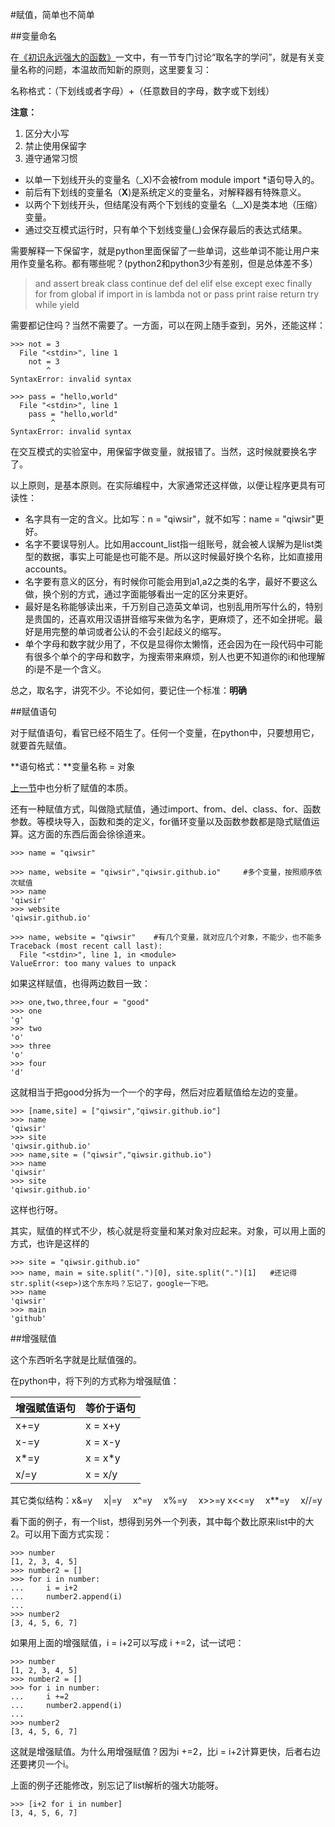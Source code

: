 #赋值，简单也不简单

##变量命名

在[《初识永远强大的函数》](./106.md)一文中，有一节专门讨论“取名字的学问”，就是有关变量名称的问题，本温故而知新的原则，这里要复习：

名称格式：（下划线或者字母）+（任意数目的字母，数字或下划线）

**注意：**

1. 区分大小写
2. 禁止使用保留字
3. 遵守通常习惯

- 以单一下划线开头的变量名（_X)不会被from module import *语句导入的。
- 前后有下划线的变量名（__X__)是系统定义的变量名，对解释器有特殊意义。
- 以两个下划线开头，但结尾没有两个下划线的变量名（__X)是类本地（压缩）变量。
- 通过交互模式运行时，只有单个下划线变量(_)会保存最后的表达式结果。

需要解释一下保留字，就是python里面保留了一些单词，这些单词不能让用户来用作变量名称。都有哪些呢？(python2和python3少有差别，但是总体差不多）

>and assert break class continue def del elif else except exec finally for from global if import in is lambda not or pass print raise return try while yield

需要都记住吗？当然不需要了。一方面，可以在网上随手查到，另外，还能这样：

    >>> not = 3
      File "<stdin>", line 1
        not = 3
            ^
    SyntaxError: invalid syntax
    
    >>> pass = "hello,world"
      File "<stdin>", line 1
        pass = "hello,world"
             ^
    SyntaxError: invalid syntax

在交互模式的实验室中，用保留字做变量，就报错了。当然，这时候就要换名字了。

以上原则，是基本原则。在实际编程中，大家通常还这样做，以便让程序更具有可读性：

- 名字具有一定的含义。比如写：n = "qiwsir"，就不如写：name = "qiwsir"更好。
- 名字不要误导别人。比如用account_list指一组账号，就会被人误解为是list类型的数据，事实上可能是也可能不是。所以这时候最好换个名称，比如直接用accounts。
- 名字要有意义的区分，有时候你可能会用到a1,a2之类的名字，最好不要这么做，换个别的方式，通过字面能够看出一定的区分来更好。
- 最好是名称能够读出来，千万别自己造英文单词，也别乱用所写什么的，特别是贵国的，还喜欢用汉语拼音缩写来做为名字，更麻烦了，还不如全拼呢。最好是用完整的单词或者公认的不会引起歧义的缩写。
- 单个字母和数字就少用了，不仅是显得你太懒惰，还会因为在一段代码中可能有很多个单个的字母和数字，为搜索带来麻烦，别人也更不知道你的i和他理解的i是不是一个含义。

总之，取名字，讲究不少。不论如何，要记住一个标准：**明确**

##赋值语句

对于赋值语句，看官已经不陌生了。任何一个变量，在python中，只要想用它，就要首先赋值。

**语句格式：**变量名称 = 对象

[上一节](./126.md)中也分析了赋值的本质。

还有一种赋值方式，叫做隐式赋值，通过import、from、del、class、for、函数参数。等模块导入，函数和类的定义，for循环变量以及函数参数都是隐式赋值运算。这方面的东西后面会徐徐道来。

    >>> name = "qiwsir"

    >>> name, website = "qiwsir","qiwsir.github.io"     #多个变量，按照顺序依次赋值
    >>> name
    'qiwsir'
    >>> website
    'qiwsir.github.io'
    
    >>> name, website = "qiwsir"    #有几个变量，就对应几个对象，不能少，也不能多
    Traceback (most recent call last):
      File "<stdin>", line 1, in <module>
    ValueError: too many values to unpack

如果这样赋值，也得两边数目一致：

    >>> one,two,three,four = "good"
    >>> one
    'g'
    >>> two
    'o'
    >>> three
    'o'
    >>> four
    'd'

这就相当于把good分拆为一个一个的字母，然后对应着赋值给左边的变量。

    >>> [name,site] = ["qiwsir","qiwsir.github.io"]
    >>> name
    'qiwsir'
    >>> site
    'qiwsir.github.io'
    >>> name,site = ("qiwsir","qiwsir.github.io")
    >>> name
    'qiwsir'
    >>> site
    'qiwsir.github.io'

这样也行呀。

其实，赋值的样式不少，核心就是将变量和某对象对应起来。对象，可以用上面的方式，也许是这样的

    >>> site = "qiwsir.github.io"
    >>> name, main = site.split(".")[0], site.split(".")[1]   #还记得str.split(<sep>)这个东东吗？忘记了，google一下吧。
    >>> name
    'qiwsir'
    >>> main
    'github'

##增强赋值

这个东西听名字就是比赋值强的。

在python中，将下列的方式称为增强赋值：

|增强赋值语句|等价于语句|
|------------|----------|
| x+=y | x = x+y |
| x-=y | x = x-y |
| x*=y | x = x*y |
| x/=y | x = x/y |

其它类似结构：x&=y　 x|=y 　x^=y 　x%=y 　x>>=y  x<<=y 　x**=y 　x//=y

看下面的例子，有一个list，想得到另外一个列表，其中每个数比原来list中的大2。可以用下面方式实现：

    >>> number
    [1, 2, 3, 4, 5]
    >>> number2 = []
    >>> for i in number:
    ...     i = i+2
    ...     number2.append(i)
    ... 
    >>> number2
    [3, 4, 5, 6, 7]

如果用上面的增强赋值，i = i+2可以写成 i +=2，试一试吧：

    >>> number
    [1, 2, 3, 4, 5]
    >>> number2 = []
    >>> for i in number:
    ...     i +=2
    ...     number2.append(i)
    ... 
    >>> number2
    [3, 4, 5, 6, 7]

这就是增强赋值。为什么用增强赋值？因为i +=2，比i = i+2计算更快，后者右边还要拷贝一个i。

上面的例子还能修改，别忘记了list解析的强大功能呀。

    >>> [i+2 for i in number]
    [3, 4, 5, 6, 7]


